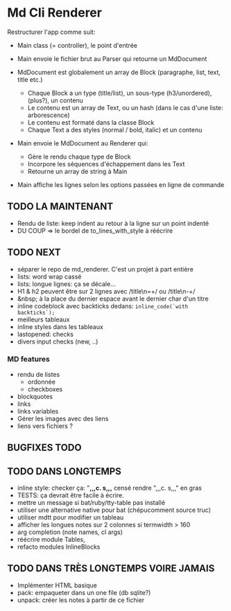 # Md Cli Renderer

Restructurer l'app comme suit:

- Main class (= controller), le point d'entrée
- Main envoie le fichier brut au Parser qui retourne un MdDocument
- MdDocument est globalement un array de Block (paragraphe, list, text, title etc.)

  - Chaque Block a un type (title/list), un sous-type (h3/unordered), (plus?), un contenu
  - Le contenu est un array de Text, ou un hash (dans le cas d'une liste: arborescence)
  - Le contenu est formaté dans la classe Block
  - Chaque Text a des styles (normal / bold, italic) et un contenu

- Main envoie le MdDocument au Renderer qui:

  - Gère le rendu chaque type de Block
  - Incorpore les séquences d'échappement dans les Text
  - Retourne un array de string à Main

- Main affiche les lignes selon les options passées en ligne de commande

## TODO LA MAINTENANT

- Rendu de liste: keep indent au retour à la ligne sur un point indenté
- DU COUP => le bordel de to_lines_with_style à réécrire

## TODO NEXT

- séparer le repo de md_renderer. C'est un projet à part entière
- lists: word wrap cassé
- lists: longue lignes: ça se décale...
- H1 & h2 peuvent être sur 2 lignes avec /title\n=+/ ou /title\n-+/
- \&nbsp; à la place du dernier espace avant le dernier char d'un titre
- inline codeblock avec backticks dedans: ``inline_code(`with backticks`);``
- meilleurs tableaux
- inline styles dans les tableaux
- lastopened: checks
- divers input checks (new, ..)

### MD features

- rendu de listes
  - ordonnée
  - checkboxes
- blockquotes
- links
- links variables
- Gérer les images avec des liens
- liens vers fichiers ?

## BUGFIXES TODO

## TODO DANS LONGTEMPS

- inline style: checker ça: "**,,,**c. s**,,,** censé rendre ",,,c. s,,," en gras
- TESTS: ça devrait être facile à écrire.
- mettre un message si bat/ruby/tty-table pas installé
- utiliser une alternative native pour bat (chépucomment source truc)
- utiliser mdtt pour modifier un tableau
- afficher les longues notes sur 2 colonnes si termwidth > 160
- arg completion (note names, cl args)
- réécrire module Tables,
- refacto modules InlineBlocks

## TODO DANS TRÈS LONGTEMPS VOIRE JAMAIS

- Implémenter HTML basique
- pack: empaqueter dans un one file (db sqlite?)
- unpack: créer les notes à partir de ce fichier
